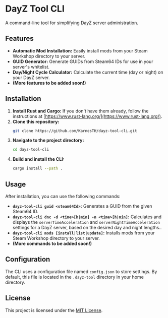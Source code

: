 # DayZ Tool CLI

A command-line tool for simplifying DayZ server administration.

## Features

* **Automatic Mod Installation:** Easily install mods from your Steam Workshop directory to your server.
* **GUID Generator:**  Generate GUIDs from Steam64 IDs for use in your server's whitelist.
* **Day/Night Cycle Calculator:** Calculate the current time (day or night) on your DayZ server.
* **(More features to be added soon!)**

## Installation

1. **Install Rust and Cargo:** If you don't have them already, follow the instructions at [https://www.rust-lang.org/](https://www.rust-lang.org/).
2. **Clone this repository:**
   ```bash
   git clone https://github.com/KarnesTH/dayz-tool-cli.git
   ```
3. **Navigate to the project directory:**
   ```bash
   cd dayz-tool-cli
   ```
4. **Build and install the CLI:**
   ```bash
   cargo install --path .
   ```

## Usage

After installation, you can use the following commands:

* **`dayz-tool-cli guid <steam64Id>`:** Generates a GUID from the given Steam64 ID.
* **`dayz-tool-cli dnc -d <time>[h|min] -n <time>[h|min]`:** Calculates and displays the `serverTimeAcceleration` and `serverNightTimeAcceleration` settings for a DayZ server, based on the desired day and night lengths..
* **`dayz-tool-cli mods [install|list|update]`:** Installs mods from your Steam Workshop directory to your server.
* **(More commands to be added soon!)**

## Configuration

The CLI uses a configuration file named `config.json` to store settings. By default, this file is located in the `.dayz-tool` directory in your home directory.

## License

This project is licensed under the [MIT License](LICENSE).
